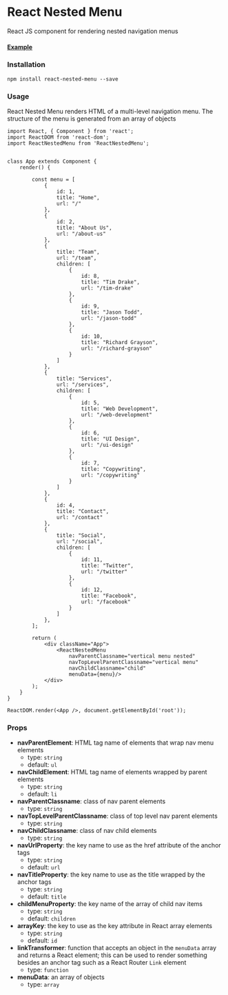 # React Nested Menu

React JS component for rendering nested navigation menus

#### [Example](https://github.com/gholme4/react-nested-menu/tree/master/example)

### Installation

```
npm install react-nested-menu --save
```

### Usage

React Nested Menu renders HTML of a multi-level navigation menu. The structure of the menu is generated from an array of objects
```
import React, { Component } from 'react';
import ReactDOM from 'react-dom';
import ReactNestedMenu from 'ReactNestedMenu';


class App extends Component {
    render() {

        const menu = [
            {
                id: 1,
                title: "Home",
                url: "/"
            },
            {
                id: 2,
                title: "About Us",
                url: "/about-us"
            },
            {
                title: "Team",
                url: "/team",
                children: [
                    {
                        id: 8,
                        title: "Tim Drake",
                        url: "/tim-drake"
                    },
                    {
                        id: 9,
                        title: "Jason Todd",
                        url: "/jason-todd"
                    },
                    {
                        id: 10,
                        title: "Richard Grayson",
                        url: "/richard-grayson"
                    }
                ]
            },
            {
                title: "Services",
                url: "/services",
                children: [
                    {
                        id: 5,
                        title: "Web Development",
                        url: "/web-development"
                    },
                    {
                        id: 6,
                        title: "UI Design",
                        url: "/ui-design"
                    },
                    {
                        id: 7,
                        title: "Copywriting",
                        url: "/copywriting"
                    }
                ]
            },
            {
                id: 4,
                title: "Contact",
                url: "/contact"
            },
            {
                title: "Social",
                url: "/social",
                children: [
                    {
                        id: 11,
                        title: "Twitter",
                        url: "/twitter"
                    },
                    {
                        id: 12,
                        title: "Facebook",
                        url: "/facebook"
                    }
                ]
            },
        ];

        return (
            <div className="App">
                <ReactNestedMenu
                    navParentClassname="vertical menu nested"
                    navTopLevelParentClassname="vertical menu"
                    navChildClassname="child"
                    menuData={menu}/>
            </div>
        );
    }
}

ReactDOM.render(<App />, document.getElementById('root'));
```

### Props

- **navParentElement**: HTML tag name of elements that wrap nav menu elements
  - type: `string`
  - default: `ul`
- **navChildElement**: HTML tag name of elements wrapped by parent elements
  - type: `string`
  - default: `li`
- **navParentClassname**: class of nav parent elements
  - type: `string`
- **navTopLevelParentClassname**: class of top level nav parent elements
  - type: `string`
- **navChildClassname**: class of nav child elements
  - type: `string`
- **navUrlProperty**: the key name to use as the href attribute of the anchor tags
  - type: `string`
  - default: `url`
- **navTitleProperty**: the key name to use as the title wrapped by the anchor tags
  - type: `string`
  - default: `title`
- **childMenuProperty**: the key name of the array of child nav items
    - type: `string`
    - default: `children`
- **arrayKey**: the key to use as the key attribute in React array elements
  - type: `string`
  - default: `id`
- **linkTransformer**: function that accepts an object in the `menuData` array and returns a React element; this can be used to render something besides an anchor tag such as a React Router `Link` element
  - type: `function`
- **menuData**: an array of objects
  - type: `array`
